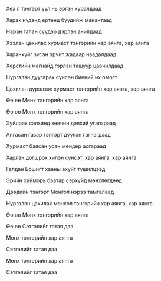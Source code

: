 Хөх л тэнгэрт үүл нь эргэн хуралдаад

Харах нүдэнд ертөнц бүүдийж манантаад

Наран галан сүүдэр дэрлэн анилдаад

Хээлэн цахилах хурмаст тэнгэрийн хар аянга, хар аянга



Харанхуйг зүсэн эрчит жадаар наадалдаад

Хөрстийн магнайд гэрлэн ташуур цавчилдаад

Нүргэлэн дуугарах сүнсэн биений их омогт

Цахилан дүрэлзэх хурмаст тэнгэрийн хар аянга, хар аянга



Өө өө Мөнх тэнгэрийн хар аянга

Өө өө Мөнх тэнгэрийн хар аянга



Хуйлрах салхинд хөвчин дэлхий угалзраад

Ангасан газар тэнгэрт дүүлэн гагнагдаад

Хурмаст баясан усан мөндөр асгараад

Харлан догшрох хилэн сүнсэт, хар аянга, хар аянга



Галдан Бошигт хааны ахуйг түшилцээд

Эрийн хийморь баатар сэрхүйд мөнхлөгдөөд

Дээдийн тэнгэрт Монгол нэрээ тамгалаад

Нүргэлэн цахилах мөнхөл тэнгэрийн хар аянга, хар аянга



Өө өө Мөнх тэнгэрийн хар аянга

Өө өө Сэтгэлийг татая даа

Мөнх тэнгэрийн хар аянга

Сэтгэлийг татая даа

Мөнх тэнгэрийн хар аянга

Сэтгэлийг татая даа
